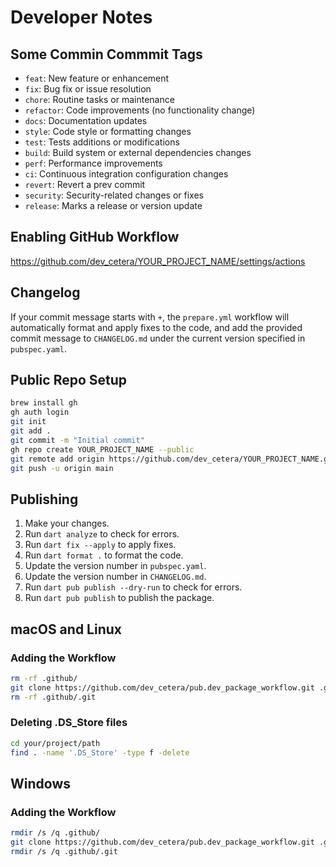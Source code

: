 # Developer Notes

## Some Commin Commmit Tags

- `feat`: New feature or enhancement
- `fix`: Bug fix or issue resolution
- `chore`: Routine tasks or maintenance
- `refactor`: Code improvements (no functionality change)
- `docs`: Documentation updates
- `style`: Code style or formatting changes
- `test`: Tests additions or modifications
- `build`: Build system or external dependencies changes
- `perf`: Performance improvements
- `ci`: Continuous integration configuration changes
- `revert`: Revert a prev commit
- `security`: Security-related changes or fixes
- `release`: Marks a release or version update

## Enabling GitHub Workflow

https://github.com/dev_cetera/YOUR_PROJECT_NAME/settings/actions

## Changelog

If your commit message starts with `+`, the `prepare.yml` workflow will automatically format and apply fixes to the code, and add the provided commit message to `CHANGELOG.md` under the current version specified in `pubspec.yaml`.

## Public Repo Setup

```sh
brew install gh
gh auth login
git init
git add .
git commit -m "Initial commit"
gh repo create YOUR_PROJECT_NAME --public
git remote add origin https://github.com/dev_cetera/YOUR_PROJECT_NAME.git
git push -u origin main
```

## Publishing

1. Make your changes.
1. Run `dart analyze` to check for errors.
1. Run `dart fix --apply` to apply fixes.
1. Run `dart format .` to format the code.
1. Update the version number in `pubspec.yaml`.
1. Update the version number in `CHANGELOG.md`.
1. Run `dart pub publish --dry-run` to check for errors.
1. Run `dart pub publish` to publish the package.

## macOS and Linux

### Adding the Workflow

```bash
rm -rf .github/
git clone https://github.com/dev_cetera/pub.dev_package_workflow.git .github
rm -rf .github/.git
```

### Deleting .DS_Store files

```bash
cd your/project/path
find . -name '.DS_Store' -type f -delete
```

## Windows

### Adding the Workflow

```bash
rmdir /s /q .github/
git clone https://github.com/dev_cetera/pub.dev_package_workflow.git .github
rmdir /s /q .github/.git
```
